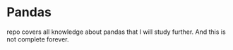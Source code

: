 # Pandas
repo covers all knowledge about pandas that I will study further. And this is not complete forever.
